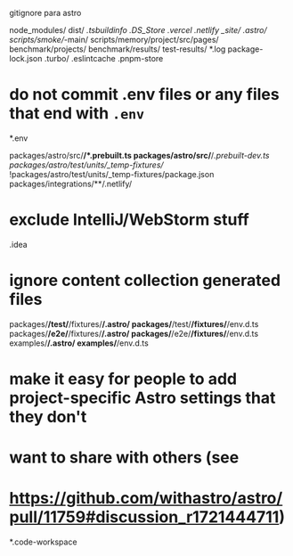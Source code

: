 gitignore para astro

node_modules/
dist/
_.tsbuildinfo
.DS_Store
.vercel
.netlify
\_site/
.astro/
scripts/smoke/_-main/
scripts/memory/project/src/pages/
benchmark/projects/
benchmark/results/
test-results/
\*.log
package-lock.json
.turbo/
.eslintcache
.pnpm-store

# do not commit .env files or any files that end with `.env`

\*.env

packages/astro/src/**/\*.prebuilt.ts
packages/astro/src/**/_.prebuilt-dev.ts
packages/astro/test/units/\_temp-fixtures/_
!packages/astro/test/units/\_temp-fixtures/package.json
packages/integrations/\*\*/.netlify/

# exclude IntelliJ/WebStorm stuff

.idea

# ignore content collection generated files

packages/**/test/**/fixtures/**/.astro/
packages/**/test/**/fixtures/**/env.d.ts
packages/**/e2e/**/fixtures/**/.astro/
packages/**/e2e/**/fixtures/**/env.d.ts
examples/**/.astro/
examples/**/env.d.ts

# make it easy for people to add project-specific Astro settings that they don't

# want to share with others (see

# https://github.com/withastro/astro/pull/11759#discussion_r1721444711)

\*.code-workspace
